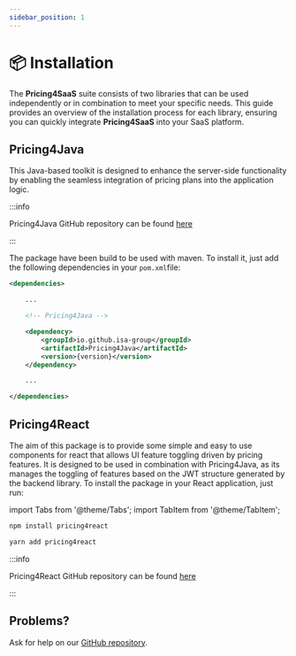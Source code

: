 ```yaml
---
sidebar_position: 1
---
```


# 📦 Installation

The **Pricing4SaaS** suite consists of two libraries that can be used independently or in combination to meet your specific needs. This guide provides an overview of the installation process for each library, ensuring you can quickly integrate **Pricing4SaaS** into your SaaS platform.

## Pricing4Java

This Java-based toolkit is designed to enhance the server-side functionality by enabling the seamless integration of pricing plans into the application logic.

:::info

Pricing4Java GitHub repository can be found [here](https://github.com/isa-group/pricingplans-4j)

:::

The package have been build to be used with maven. To install it, just add the following dependencies in your `pom.xml`file:

```xml
<dependencies>

    ...

    <!-- Pricing4Java -->

    <dependency>
        <groupId>io.github.isa-group</groupId>
        <artifactId>Pricing4Java</artifactId>
        <version>{version}</version>
    </dependency>

    ...

</dependencies>
```

## Pricing4React

The aim of this package is to provide some simple and easy to use components for react that allows UI feature toggling driven by pricing features. It is designed to be used in combination with Pricing4Java, as its manages the toggling of features based on the JWT structure generated by the backend library. To install the package in your React application, just run:

import Tabs from '@theme/Tabs';
import TabItem from '@theme/TabItem';

<Tabs>
<TabItem value="npm" label="npm">

```bash
npm install pricing4react
```

</TabItem>
<TabItem value="yarn" label="yarn">

```bash
yarn add pricing4react
```

</TabItem>
</Tabs>

:::info

Pricing4React GitHub repository can be found [here](https://github.com/isa-group/Pricing4React)

:::

## Problems?

Ask for help on our [GitHub repository](https://github.com/isa-group/Pricing4SaaS-docs).